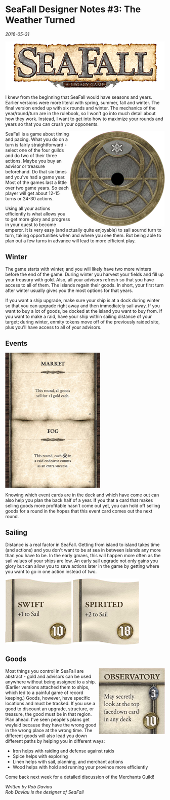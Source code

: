 # SeaFall Designer Notes \#3: The Weather Turned

*2016-05-31*

<img src="images/logo.png" alt="logo" align="center">

I knew from the beginning that SeaFall would have seasons and years. Earlier versions were more literal with spring, summer, fall and winter. The final version ended up with six rounds and winter. The mechanics of the year/round/turn are in the rulebook, so I won't go into much detail about how they work. Instead, I want to get into how to maximize your rounds and years so that you can crush your opponents.

<img src="images/astrolabe_winter.png" alt="astrolabe" style="float: right; height: 300px">SeaFall is a game about timing and pacing. What you do on a turn is fairly straightforward - select one of the four guilds and do two of their three actions. Maybe you buy an advisor or treasure beforehand. Do that six times and you've had a game year. Most of the games last a little over two game years. So each player will get about 12-15 turns or 24-30 actions.

Using all your actions efficiently is what allows you to get more glory and progress in your quest to become emperor. It is very easy (and actually quite enjoyable) to sail aournd turn to turn, taking opportunities when and where you see them. But being able to plan out a few turns in advance will lead to more efficient play.

## Winter

The game starts with winter, and you will likely have two more winters before the end of the game. During winter you harvest your fields and fill up your treasury with gold. Also, all your advisors refresh so that you have access to all of them. The islands regain their goods. In short, your first turn after winter usually gives you the most options for that years.

If you want a ship upgrade, make sure your ship is at a dock during winter so that you can upgrade right away and then immediately sail away. If you want to buy a lot of goods, be docked at the island you want to buy from. If you want to make a raid, have your ship within sailing distance of your target; during winter, enmity tokens move off of the previously raided site, plus you'll have access to all of your advisors.

## Events

<img src="images/event_goods.jpg" alt="event_goods" align="center" style="width: 300px;"> <img src="images/event_fog.jpg" alt="event_fog" align="center" style="width: 300px;">

Knowing which event cards are in the deck and which have come out can also help you plan the back half of a year. If you that a card that makes selling goods more profitable hasn't come out yet, you can hold off selling goods for a round in the hopes that this event card comes out the next round.

## Sailing

Distance is a real factor in SeaFall. Getting from island to island takes time (and actions) and you don't want to be at sea in between islands any more than you have to be. In the early gmaes, this will happen more often as the sail values of your ships are low. An early sail upgrade not only gains you glory but can allow you to save actions later in the game by getting where you want to go in one action instead of two.

<img src="images/upgrade_swift.png" alt="upgrade_swift"> <img src="images/upgrade_spirited.png" alt="upgrade_spirited">

## Goods

<img src="images/structure_observatory.jpg" alt="observatory" style="float: right;">Most things you control in SeaFall are abstract - gold and advisors can be used anywhere without being assigned to a ship. (Earlier versions attached them to ships, which led to a painful game of record keeping.) Goods, however, have specific locations and must be tracked. If you use a good to discount an upgrade, structure, or treasure, the good must be in that region. Plan ahead. I've seen people's plans get waylaid because they have the wrong good in the wrong place at the wrong time. The different goods will also lead you down different paths by helping you in different ways:

* Iron helps with raiding and defense against raids
* Spice helps with exploring
* Linen helps with sail, planning, and merchant actions
* Wood helps with hold and running your province more efficiently

Come back next week for a detailed discussion of the Merchants Guild!

*Written by Rob Daviau*  
*Rob Daviau is the designer of SeaFall*
